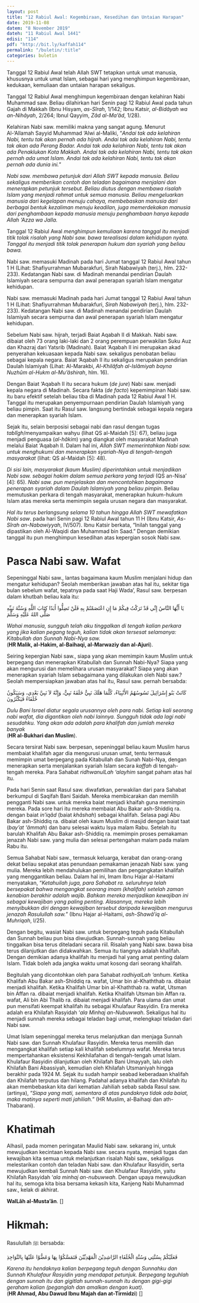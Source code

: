 ```yaml
---
layout: post
title: "12 Rabiul Awal: Kegembiraan, Kesedihan dan Untaian Harapan"
date: 2019-11-08
datem: "8 November 2019"
dateh: "11 Rabiul Awal 1441"
edisi: "114"
pdf: "http://bit.ly/kaffah114"
permalink: "/buletin/:title"
categories: buletin
---
```


Tanggal 12 Rabiul Awal telah Allah SWT tetapkan untuk umat manusia, khususnya untuk umat Islam, sebagai hari yang menghimpun kegembiraan, kedukaan, kemuliaan dan untaian harapan sekaligus.

Tanggal 12 Rabiul Awal menghimpun kegembiraan dengan kelahiran Nabi Muhammad saw. Beliau dilahirkan hari Senin pagi 12 Rabiul Awal pada tahun Gajah di Makkah (Ibnu Hisyam, *as-Sîrah*, 1/142; Ibnu Katsir, *al-Bidâyah wa an-Nihâyah*, 2/264; Ibnul Qayyim, *Zâd al-Ma’âd*, 1/28).

Kelahiran Nabi saw. memiliki makna yang sangat agung. Menurut Al-‘Allamah Sayyid Muhammad ‘Alwi al-Maliki, “*Andai tak ada kelahiran Nabi, tentu tak akan pernah ada hijrah. Andai tak ada kelahiran Nabi, tentu tak akan ada Perang Badar. Andai tak ada kelahiran Nabi, tentu tak akan ada Penaklukan Kota Makkah. Andai tak ada kelahiran Nabi, tentu tak akan pernah ada umat Islam. Andai tak ada kelahiran Nabi, tentu tak akan pernah ada dunia ini.*”


*Nabi saw. membawa petunjuk dari Allah SWT kepada manusia. Beliau sekaligus memberikan contoh dan teladan bagaimana menjalani dan menerapkan petunjuk tersebut. Beliau diutus dengan membawa risalah Islam yang menjadi rahmat untuk semua manusia. Beliau mengeluarkan manusia dari kegelapan menuju cahaya, membebaskan manusia dari berbagai bentuk kezaliman menuju keadilan, juga memerdekakan manusia dari penghambaan kepada manusia menuju penghambaan hanya kepada Allah ‘Azza wa Jalla.*

Tanggal 12 Rabiul Awal *menghimpun kemuliaan karena tanggal itu menjadi titik tolak risalah yang Nabi saw. bawa terealisasi dalam kehidupan nyata. Tanggal itu menjadi titik tolak penerapan hukum dan syariah yang beliau bawa.*

Nabi saw. memasuki Madinah pada hari Jumat tanggal 12 Rabiul Awal tahun 1 H (Lihat: Shafiyurrahman Mubarakfuri, Sirah Nabawiyah (terj.), hlm. 232-233). Kedatangan Nabi saw. di Madinah menandai pendirian Daulah Islamiyah secara sempurna dan awal penerapan syariah Islam mengatur kehidupan.

Nabi saw. memasuki Madinah pada hari Jumat tanggal 12 Rabiul Awal tahun 1 H (Lihat: Shafiyurrahman Mubarakfuri, *Sirah Nabawiyah* (terj.), hlm. 232-233). Kedatangan Nabi saw. di Madinah menandai pendirian Daulah Islamiyah secara sempurna dan awal penerapan syariah Islam mengatur kehidupan.

Sebelum Nabi saw. hijrah, terjadi Baiat Aqabah II di Makkah. Nabi saw. dibaiat oleh 73 orang laki-laki dan 2 orang perempuan perwakilan Suku Auz dan Khazraj dari Yatsrib (Madinah). Baiat ‘Aqabah II ini merupakan akad penyerahan kekuasaan kepada Nabi saw. sekaligus penobatan beliau sebagai kepala negara. Baiat ‘Aqabah II itu sekaligus merupakan pendirian Daulah Islamiyah (Lihat: Al-Marakbi, *Al-Khilâfah al-Islâmiyah bayna Nuzhûm al-Hukm al-Mu’âshirah*, hlm. 16).

Dengan Baiat ‘Aqabah II itu secara hukum (*de jure*) Nabi saw. menjadi kepala negara di Madinah. Secara fakta (*de facto*) kepemimpinan Nabi saw. itu baru efektif setelah beliau tiba di Madinah pada 12 Rabiul Awal 1 H. Tanggal itu merupakan penyempurnaan pendirian Daulah Islamiyah yang beliau pimpin. Saat itu Rasul saw. langsung bertindak sebagai kepala negara dan menerapkan syariah Islam.

Sejak itu, selain berposisi sebagai nabi dan rasul dengan tugas *tablîgh*/menyampaikan wahyu (lihat QS al-Maidah [5]: 67), beliau juga menjadi penguasa (*al-hâkim*) yang diangkat oleh masyarakat Madinah melalui Baiat ‘Aqabah II. Dalam hal ini, *Allah SWT memerintahkan Nabi saw. untuk menghukumi  dan menerapkan syariah-Nya di tengah-tengah masyarakat* (lihat: QS al-Maidah [5]: 48).

*Di sisi lain, masyarakat (kaum Muslim) diperintahkan untuk menjadikan Nabi saw. sebagai hakim dalam semua perkara yang terjadi* (QS an-Nisa’ [4]: 65). *Nabi saw. pun menjelaskan dan mencontohkan bagaimana penerapan syariah dalam Daulah Islamiyah yang beliau pimpin*. Beliau memutuskan perkara di tengah masyarakat, menerapkan hukum-hukum Islam atas mereka serta memimpin segala urusan negara dan masyarakat.

*Hal itu terus berlangsung selama 10 tahun hingga Allah SWT mewafatkan Nabi saw*. pada hari Senin pagi 12 Rabiul Awal tahun 11 H (Ibnu Katsir, *As-Sîrah an-Nabawiyyah*, IV/507). Ibnu Katsir berkata, “Inilah tanggal yang dipastikan oleh Al-Waqidi dan Muhammad bin Saad.” Dengan demikian tanggal itu pun menghimpun kesedihan atas kepergian sosok Nabi saw.

# Pasca Nabi saw. Wafat

Sepeninggal Nabi saw., lantas bagaimana kaum Muslim menjalani hidup dan mengatur kehidupan? Seolah memberikan jawaban atas hal itu, sekitar tiga bulan sebelum wafat, tepatnya pada saat Haji Wada’, Rasul saw. berpesan dalam khutbah beliau kala itu:

<p class="text-right-arabic">
يَا أَيُّهَا النَّاسُ إِنِّي قَدْ تَرَكْتُ فِيكُمْ مَا إِنِ اعْتَصَمْتُمْ بِهِ فَلَنْ تَضِلُّوا أَبَدًا كِتَابَ اللَّهِ وَسُنَّةَ نَبِيِّهِ صَلَّى اللهُ عَلَيْهِ وَسَلَّمَ
</p>

<p class="text-right-arti">
<i>Wahai manusia, sungguh telah aku tinggalkan di tengah kalian perkara yang jika kalian pegang teguh, kalian tidak akan tersesat selamanya: Kitabullah dan Sunnah Nabi-Nya saw.</i><br>
(<b>HR Malik, al-Hakim, al-Baihaqi, al-Marwaziy dan al-Ajuri</b>).
</p>

Seiring kepergian Nabi saw., siapa yang akan memimpin kaum Muslim untuk berpegang dan menerapkan Kitabullah dan Sunnah Nabi-Nya? Siapa yang akan mengurusi dan memelihara urusan masyarakat? Siapa yang akan menerapkan syariah Islam sebagaimana yang dilakukan oleh Nabi saw.? Seolah mempersiapkan jawaban atas hal itu, Rasul saw. pernah bersabda:

<p class="text-right-arabic">
كَانَتْ بَنُو إِسْرَائِيلَ تَسُوسُهُمُ الأَنْبِيَاءُ، كُلَّمَا هَلَكَ نَبِيٌّ خَلَفَهُ نَبِيٌّ، وَإِنَّهُ لاَ نَبِيَّ بَعْدِي، وَسَيَكُونُ خُلَفَاءُ فَيَكْثُرُونَ
</p>

<p class="text-right-arti">
<i>Dulu Bani Israel diatur segala urusannya oleh para nabi. Setiap kali seorang nabi wafat, dia digantikan oleh nabi lainnya. Sungguh tidak ada lagi nabi sesudahku. Yang akan ada adalah para khalifah dan jumlah mereka banyak</i><br>
(<b>HR al-Bukhari dan Muslim</b>).
</p>

Secara tersirat Nabi saw. berpesan, sepeninggal beliau kaum Muslim harus membaiat  khalifah agar dia mengurusi urusan umat, tentu termasuk memimpin umat berpegang pada Kitabullah dan Sunah Nabi-Nya, dengan menerapkan serta menjalankan syariah Islam secara *kaffah* di tengah-tengah mereka. Para Sahabat *ridhwanulLah ‘alayhim* sangat paham atas hal itu.

Pada hari Senin saat Rasul saw. diwafatkan, perwakilan dari para Sahabat berkumpul di Saqifah Bani Saidah. Mereka membicarakan dan memilih pengganti Nabi saw. untuk mereka baiat menjadi khaifah guna memimpin mereka. Pada sore hari itu mereka membaiat Abu Bakar ash-Shiddiq ra. dengan baiat *in’iqâd* (baiat *khâshah*) sebagai khalifah. Selasa pagi Abu Bakar ash-Shiddiq ra. dibaiat oleh kaum Muslim di masjid dengan baiat taat (*bay’at ‘âmmah*) dan baru selesai waktu Isya malam Rabu. Setelah itu barulah Khalifah Abu Bakar ash-Shiddiq ra. memimpin proses pemakaman jenazah Nabi saw. yang mulia dan selesai pertengahan malam pada malam Rabu itu.

Semua Sahabat Nabi saw., termasuk keluarga, kerabat dan orang-orang dekat beliau sepakat atas penundaan pemakaman jenazah Nabi saw. yang mulia. Mereka lebih mendahulukan pemilihan dan pengangkatan khalifah yang menggantikan beliau. Dalam hal ini, Imam Ibnu Hajar al-Haitami menyatakan, “*Ketahuilah juga, para Sahabat ra. seluruhnya telah bersepakat bahwa mengangkat seorang imam (khalifah) setelah zaman kenabian berakhir adalah wajib. Bahkan mereka menjadikan kewajiban ini sebagai kewajiban yang paling penting. Alasannya, mereka lebih menyibukkan diri dengan kewajiban tersebut daripada kewajiban mengurus jenazah Rasulullah saw.*” (Ibnu Hajar al-Haitami, *ash-Shawâ’iq al-Muhriqah*, I/25).

Dengan begitu, wasiat Nabi saw. untuk berpegang teguh pada Kitabullah dan Sunnah beliau pun bisa diwujudkan. Sunnah-sunnah yang beliau tinggalkan bisa terus diteladani secara riil. Risalah yang Nabi saw. bawa bisa terus dilanjutkan dan didakwahkan. Semua itu tiangnya adalah khalifah. Dengan demikian adanya khalifah itu menjadi hal yang amat penting dalam Islam. Tidak boleh ada jangka waktu umat kosong dari seorang khalifah.

Begitulah yang dicontohkan oleh para Sahabat *radhiyalLah ‘anhum*. Ketika Khalifah Abu Bakar ash-Shiddiq ra. wafat, Umar bin al-Khaththab ra. dibaiat menjadi khalifah. Ketika Khalifah Umar bin al-Khaththab ra. wafat, Utsman bin Affan ra. dibaiat menjadi khalifah. Ketika Khalifah Utsman bin Affan ra. wafat, Ali bin Abi Thalib ra. dibaiat menjadi khalifah. Para ulama dan umat pun mensifati keempat khalifah itu sebagai Khulafaur Rasyidin. Era mereka adalah era Khilafah Rasyidah ‘*ala Minhaj an-Nubuwwah*. Sekaligus hal itu menjadi sunnah mereka sebagai teladan bagi umat, melengkapi teladan dari Nabi saw.

Umat Islam sepeninggal mereka terus melanjutkan dan menjaga Sunnah Nabi saw. dan Sunnah Khulafaur Rasyidin. Mereka terus memilih dan mengangkat khalifah setiap kali khalifah sebelumnya wafat. Mereka terus mempertahankan eksistensi Kekhilafahan di tengah-tengah umat Islam. Khulafaur Rasyidin dilanjutkan oleh Khilafah Bani Umayyah, lalu oleh Khilafah Bani Abassiyah, kemudian oleh Khilafah Utsmaniyah hingga berakhir pada 1924 M. Sejak itu sudah hampir seabad keberadaan khalifah dan Khilafah terputus dan hilang. Padahal adanya khalifah dan Khilafah itu akan membebaskan kita dari kematian Jahiliah sebab sabda Rasul saw. (artinya), “*Siapa yang mati, sementara di atas pundaknya tidak ada baiat, maka matinya seperti mati jahiliah.*” (HR Muslim, al-Baihaqi dan ath-Thabarani).

# Khatimah

Alhasil, pada momen peringatan Maulid Nabi saw. sekarang ini, untuk mewujudkan kecintaan kepada Nabi saw. secara nyata, menjadi tugas dan kewajiban kita semua untuk melanjutkan risalah Nabi saw., sekaligus melestarikan contoh dan teladan Nabi saw. dan Khulafaur Rasyidin, serta mewujudkan kembali Sunnah Nabi saw. dan Khulafaur Rasyidin, yaitu Khilafah Rasyidah ‘*ala minhaj an-nubuwwah*. Dengan upaya mewujudkan hal itu, semoga kita bisa bersama kekasih kita, Kanjeng Nabi Muhammad saw., kelak di akhirat.

**WalLâh al-Musta’ân**. []

<!-- HIKMAH -->
<div class="card mt-5">
<div class="card-header">
<h1>Hikmah:</h1>
</div>

<div class="card-body">
<p class="text-center">
Rasulullah ﷺ  bersabda:
</p>

<p class="text-center-arabic">
فَعَلَيْكُمْ بِسُنَّتِي وَسُنَّةِ الْخُلَفَاءِ الرَّاشِدِيْنَ الْمَهْدِيِّيْنَ فَتَمَسَّكُوْا بِهَا وَعَضُّوْا عَلَيْهَا بِالنَّوَاجِذِ
</p>

<p class="text-center">
<i>
Karena itu hendaknya kalian berpegang teguh dengan Sunnahku dan Sunnah Khulafaur Rasyidin yang mendapat petunjuk. Berpegang teguhlah dengan sunnah itu dan gigitlah sunnah-sunnah itu dengan gigi-gigi geraham kalian (peganglah dan amalkan dengan kuat).
</i><br>
(<b>HR Ahmad, Abu Dawud Ibnu Majah dan at-Tirmidzi</b>) []
</p>
</div>
</div>
<!-- END HIKMAH -->
